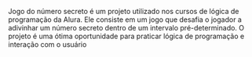 Jogo do número secreto é um projeto utilizado nos cursos de lógica de programação da Alura. 
Ele consiste em um jogo que desafia o jogador a adivinhar um número secreto dentro de um intervalo pré-determinado. 
O projeto é uma ótima oportunidade para praticar lógica de programação e interação com o usuário
